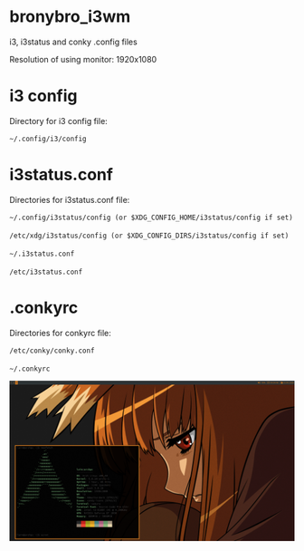 # bronybro_i3wm
i3, i3status and conky .config files  

Resolution of using monitor: 1920х1080 

<h1>i3 config</h1>
Directory for i3 config file:  

    ~/.config/i3/config 
  
<h1>i3status.conf</h1>
Directories for i3status.conf file:  

    ~/.config/i3status/config (or $XDG_CONFIG_HOME/i3status/config if set)
    
    /etc/xdg/i3status/config (or $XDG_CONFIG_DIRS/i3status/config if set)
    
    ~/.i3status.conf
    
    /etc/i3status.conf  
    
<h1>.conkyrc</h1>
Directories for conkyrc file:  

    /etc/conky/conky.conf 
    
    ~/.conkyrc 
    
![screenshot](screenshot.png)



